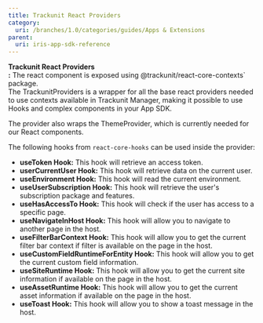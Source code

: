 ```yaml
---
title: Trackunit React Providers
category:
  uri: /branches/1.0/categories/guides/Apps & Extensions
parent:
  uri: iris-app-sdk-reference
---
```


**Trackunit React Providers  
:** The react component is exposed using @trackunit/react-core-contexts\` package.  
The TrackunitProviders is a wrapper for all the base react providers needed to use contexts available in Trackunit Manager, making it possible to use Hooks and complex components in your App SDK. 

The provider also wraps the ThemeProvider, which is currently needed for our React components.

The following hooks from `react-core-hooks` can be used inside the provider:

- **useToken Hook:** This hook will retrieve an access token.
- **userCurrentUser Hook:** This hook will retrieve data on the current user.
- **useEnvironment Hook:** This hook will read the current environment.
- **useUserSubscription Hook:** This hook will retrieve the user's subscription package and features.
- **useHasAccessTo Hook:** This hook will check if the user has access to a specific page. 
- **useNavigateInHost Hook:** This hook will allow you to navigate to another page in the host.
- **useFilterBarContext Hook:** This hook will allow you to get the current filter bar context if filter is available on the page in the host.
- **useCustomFieldRuntimeForEntity Hook:** This hook will allow you to get the current custom field information.
- **useSiteRuntime Hook:** This hook will allow you to get the current site information if available on the page in the host.
- **useAssetRuntime Hook:** This hook will allow you to get the current asset information if available on the page in the host.
- **useToast Hook:** This hook will allow you to show a toast message in the host.
